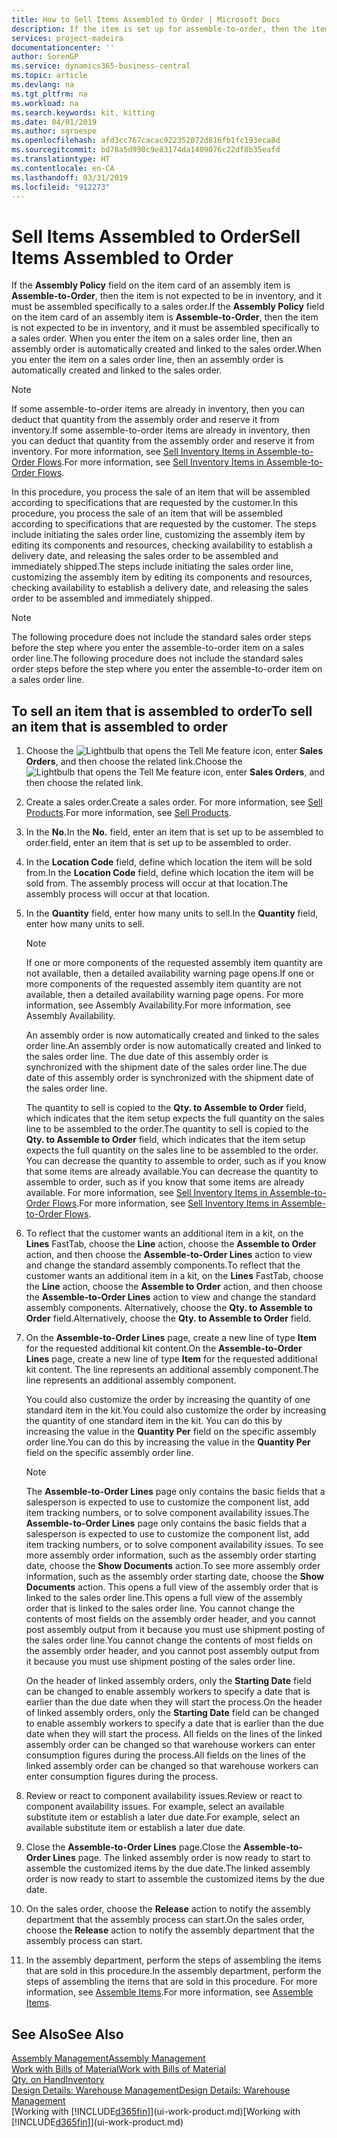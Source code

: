 ```yaml
---
title: How to Sell Items Assembled to Order | Microsoft Docs
description: If the item is set up for assemble-to-order, then the item is not expected to be in inventory, and it must be assembled specifically to a sales order. When you enter the item on a sales order line, then an assembly order is automatically created and linked to the sales order.
services: project-madeira
documentationcenter: ''
author: SorenGP
ms.service: dynamics365-business-central
ms.topic: article
ms.devlang: na
ms.tgt_pltfrm: na
ms.workload: na
ms.search.keywords: kit, kitting
ms.date: 04/01/2019
ms.author: sgroespe
ms.openlocfilehash: afd3cc767cacac922352072d816fb1fc193eca8d
ms.sourcegitcommit: bd78a5d990c9e83174da1409076c22df8b35eafd
ms.translationtype: HT
ms.contentlocale: en-CA
ms.lasthandoff: 03/31/2019
ms.locfileid: "912273"
---
```

# <a name="sell-items-assembled-to-order"></a><span data-ttu-id="e98c2-104">Sell Items Assembled to Order</span><span class="sxs-lookup"><span data-stu-id="e98c2-104">Sell Items Assembled to Order</span></span>
<span data-ttu-id="e98c2-105">If the **Assembly Policy** field on the item card of an assembly item is **Assemble-to-Order**, then the item is not expected to be in inventory, and it must be assembled specifically to a sales order.</span><span class="sxs-lookup"><span data-stu-id="e98c2-105">If the **Assembly Policy** field on the item card of an assembly item is **Assemble-to-Order**, then the item is not expected to be in inventory, and it must be assembled specifically to a sales order.</span></span> <span data-ttu-id="e98c2-106">When you enter the item on a sales order line, then an assembly order is automatically created and linked to the sales order.</span><span class="sxs-lookup"><span data-stu-id="e98c2-106">When you enter the item on a sales order line, then an assembly order is automatically created and linked to the sales order.</span></span>  

> [!NOTE]  
>  <span data-ttu-id="e98c2-107">If some assemble-to-order items are already in inventory, then you can deduct that quantity from the assembly order and reserve it from inventory.</span><span class="sxs-lookup"><span data-stu-id="e98c2-107">If some assemble-to-order items are already in inventory, then you can deduct that quantity from the assembly order and reserve it from inventory.</span></span> <span data-ttu-id="e98c2-108">For more information, see [Sell Inventory Items in Assemble-to-Order Flows](assembly-how-to-sell-assemble-to-order-items-and-inventory-items-together.md).</span><span class="sxs-lookup"><span data-stu-id="e98c2-108">For more information, see [Sell Inventory Items in Assemble-to-Order Flows](assembly-how-to-sell-assemble-to-order-items-and-inventory-items-together.md).</span></span>  

<span data-ttu-id="e98c2-109">In this procedure, you process the sale of an item that will be assembled according to specifications that are requested by the customer.</span><span class="sxs-lookup"><span data-stu-id="e98c2-109">In this procedure, you process the sale of an item that will be assembled according to specifications that are requested by the customer.</span></span> <span data-ttu-id="e98c2-110">The steps include initiating the sales order line, customizing the assembly item by editing its components and resources, checking availability to establish a delivery date, and releasing the sales order to be assembled and immediately shipped.</span><span class="sxs-lookup"><span data-stu-id="e98c2-110">The steps include initiating the sales order line, customizing the assembly item by editing its components and resources, checking availability to establish a delivery date, and releasing the sales order to be assembled and immediately shipped.</span></span>  

> [!NOTE]  
>  <span data-ttu-id="e98c2-111">The following procedure does not include the standard sales order steps before the step where you enter the assemble-to-order item on a sales order line.</span><span class="sxs-lookup"><span data-stu-id="e98c2-111">The following procedure does not include the standard sales order steps before the step where you enter the assemble-to-order item on a sales order line.</span></span>  

## <a name="to-sell-an-item-that-is-assembled-to-order"></a><span data-ttu-id="e98c2-112">To sell an item that is assembled to order</span><span class="sxs-lookup"><span data-stu-id="e98c2-112">To sell an item that is assembled to order</span></span>  
1.  <span data-ttu-id="e98c2-113">Choose the ![Lightbulb that opens the Tell Me feature](media/ui-search/search_small.png "Tell me what you want to do") icon, enter **Sales Orders**, and then choose the related link.</span><span class="sxs-lookup"><span data-stu-id="e98c2-113">Choose the ![Lightbulb that opens the Tell Me feature](media/ui-search/search_small.png "Tell me what you want to do") icon, enter **Sales Orders**, and then choose the related link.</span></span>  
2.  <span data-ttu-id="e98c2-114">Create a sales order.</span><span class="sxs-lookup"><span data-stu-id="e98c2-114">Create a sales order.</span></span> <span data-ttu-id="e98c2-115">For more information, see [Sell Products](sales-how-sell-products.md).</span><span class="sxs-lookup"><span data-stu-id="e98c2-115">For more information, see [Sell Products](sales-how-sell-products.md).</span></span>  
3.  <span data-ttu-id="e98c2-116">In the **No.**</span><span class="sxs-lookup"><span data-stu-id="e98c2-116">In the **No.**</span></span> <span data-ttu-id="e98c2-117">field, enter an item that is set up to be assembled to order.</span><span class="sxs-lookup"><span data-stu-id="e98c2-117">field, enter an item that is set up to be assembled to order.</span></span>  
4.  <span data-ttu-id="e98c2-118">In the **Location Code** field, define which location the item will be sold from.</span><span class="sxs-lookup"><span data-stu-id="e98c2-118">In the **Location Code** field, define which location the item will be sold from.</span></span> <span data-ttu-id="e98c2-119">The assembly process will occur at that location.</span><span class="sxs-lookup"><span data-stu-id="e98c2-119">The assembly process will occur at that location.</span></span>  
5.  <span data-ttu-id="e98c2-120">In the **Quantity** field, enter how many units to sell.</span><span class="sxs-lookup"><span data-stu-id="e98c2-120">In the **Quantity** field, enter how many units to sell.</span></span>  

    > [!NOTE]  
    >  <span data-ttu-id="e98c2-121">If one or more components of the requested assembly item quantity are not available, then a detailed availability warning page opens.</span><span class="sxs-lookup"><span data-stu-id="e98c2-121">If one or more components of the requested assembly item quantity are not available, then a detailed availability warning page opens.</span></span> <span data-ttu-id="e98c2-122">For more information, see Assembly Availability.</span><span class="sxs-lookup"><span data-stu-id="e98c2-122">For more information, see Assembly Availability.</span></span>  

    <span data-ttu-id="e98c2-123">An assembly order is now automatically created and linked to the sales order line.</span><span class="sxs-lookup"><span data-stu-id="e98c2-123">An assembly order is now automatically created and linked to the sales order line.</span></span> <span data-ttu-id="e98c2-124">The due date of this assembly order is synchronized with the shipment date of the sales order line.</span><span class="sxs-lookup"><span data-stu-id="e98c2-124">The due date of this assembly order is synchronized with the shipment date of the sales order line.</span></span>  

    <span data-ttu-id="e98c2-125">The quantity to sell is copied to the **Qty. to Assemble to Order** field, which indicates that the item setup expects the full quantity on the sales line to be assembled to the order.</span><span class="sxs-lookup"><span data-stu-id="e98c2-125">The quantity to sell is copied to the **Qty. to Assemble to Order** field, which indicates that the item setup expects the full quantity on the sales line to be assembled to the order.</span></span> <span data-ttu-id="e98c2-126">You can decrease the quantity to assemble to order, such as if you know that some items are already available.</span><span class="sxs-lookup"><span data-stu-id="e98c2-126">You can decrease the quantity to assemble to order, such as if you know that some items are already available.</span></span> <span data-ttu-id="e98c2-127">For more information, see [Sell Inventory Items in Assemble-to-Order Flows](assembly-how-to-sell-inventory-items-in-assemble-to-order-flows.md).</span><span class="sxs-lookup"><span data-stu-id="e98c2-127">For more information, see [Sell Inventory Items in Assemble-to-Order Flows](assembly-how-to-sell-inventory-items-in-assemble-to-order-flows.md).</span></span>  

6.  <span data-ttu-id="e98c2-128">To reflect that the customer wants an additional item in a kit, on the **Lines** FastTab, choose the **Line** action, choose the **Assemble to Order** action, and then choose the **Assemble-to-Order Lines** action to view and change the standard assembly components.</span><span class="sxs-lookup"><span data-stu-id="e98c2-128">To reflect that the customer wants an additional item in a kit, on the **Lines** FastTab, choose the **Line** action, choose the **Assemble to Order** action, and then choose the **Assemble-to-Order Lines** action to view and change the standard assembly components.</span></span> <span data-ttu-id="e98c2-129">Alternatively, choose the **Qty. to Assemble to Order** field.</span><span class="sxs-lookup"><span data-stu-id="e98c2-129">Alternatively, choose the **Qty. to Assemble to Order** field.</span></span>  
7.  <span data-ttu-id="e98c2-130">On the **Assemble-to-Order Lines** page, create a new line of type **Item** for the requested additional kit content.</span><span class="sxs-lookup"><span data-stu-id="e98c2-130">On the **Assemble-to-Order Lines** page, create a new line of type **Item** for the requested additional kit content.</span></span> <span data-ttu-id="e98c2-131">The line represents an additional assembly component.</span><span class="sxs-lookup"><span data-stu-id="e98c2-131">The line represents an additional assembly component.</span></span>  

    <span data-ttu-id="e98c2-132">You could also customize the order by increasing the quantity of one standard item in the kit.</span><span class="sxs-lookup"><span data-stu-id="e98c2-132">You could also customize the order by increasing the quantity of one standard item in the kit.</span></span> <span data-ttu-id="e98c2-133">You can do this by increasing the value in the **Quantity Per** field on the specific assembly order line.</span><span class="sxs-lookup"><span data-stu-id="e98c2-133">You can do this by increasing the value in the **Quantity Per** field on the specific assembly order line.</span></span>  

    > [!NOTE]  
    >  <span data-ttu-id="e98c2-134">The **Assemble-to-Order Lines** page only contains the basic fields that a salesperson is expected to use to customize the component list, add item tracking numbers, or to solve component availability issues.</span><span class="sxs-lookup"><span data-stu-id="e98c2-134">The **Assemble-to-Order Lines** page only contains the basic fields that a salesperson is expected to use to customize the component list, add item tracking numbers, or to solve component availability issues.</span></span> <span data-ttu-id="e98c2-135">To see more assembly order information, such as the assembly order starting date, choose the **Show Documents** action.</span><span class="sxs-lookup"><span data-stu-id="e98c2-135">To see more assembly order information, such as the assembly order starting date, choose the **Show Documents** action.</span></span> <span data-ttu-id="e98c2-136">This opens a full view of the assembly order that is linked to the sales order line.</span><span class="sxs-lookup"><span data-stu-id="e98c2-136">This opens a full view of the assembly order that is linked to the sales order line.</span></span> <span data-ttu-id="e98c2-137">You cannot change the contents of most fields on the assembly order header, and you cannot post assembly output from it because you must use shipment posting of the sales order line.</span><span class="sxs-lookup"><span data-stu-id="e98c2-137">You cannot change the contents of most fields on the assembly order header, and you cannot post assembly output from it because you must use shipment posting of the sales order line.</span></span>  
    >   
    >  <span data-ttu-id="e98c2-138">On the header of linked assembly orders, only the **Starting Date** field can be changed to enable assembly workers to specify a date that is earlier than the due date when they will start the process.</span><span class="sxs-lookup"><span data-stu-id="e98c2-138">On the header of linked assembly orders, only the **Starting Date** field can be changed to enable assembly workers to specify a date that is earlier than the due date when they will start the process.</span></span> <span data-ttu-id="e98c2-139">All fields on the lines of the linked assembly order can be changed so that warehouse workers can enter consumption figures during the process.</span><span class="sxs-lookup"><span data-stu-id="e98c2-139">All fields on the lines of the linked assembly order can be changed so that warehouse workers can enter consumption figures during the process.</span></span>  

8.  <span data-ttu-id="e98c2-140">Review or react to component availability issues.</span><span class="sxs-lookup"><span data-stu-id="e98c2-140">Review or react to component availability issues.</span></span> <span data-ttu-id="e98c2-141">For example, select an available substitute item or establish a later due date.</span><span class="sxs-lookup"><span data-stu-id="e98c2-141">For example, select an available substitute item or establish a later due date.</span></span>  
9. <span data-ttu-id="e98c2-142">Close the **Assemble-to-Order Lines** page.</span><span class="sxs-lookup"><span data-stu-id="e98c2-142">Close the **Assemble-to-Order Lines** page.</span></span> <span data-ttu-id="e98c2-143">The linked assembly order is now ready to start to assemble the customized items by the due date.</span><span class="sxs-lookup"><span data-stu-id="e98c2-143">The linked assembly order is now ready to start to assemble the customized items by the due date.</span></span>  
10. <span data-ttu-id="e98c2-144">On the sales order, choose the **Release** action to notify the assembly department that the assembly process can start.</span><span class="sxs-lookup"><span data-stu-id="e98c2-144">On the sales order, choose the **Release** action to notify the assembly department that the assembly process can start.</span></span>  
11. <span data-ttu-id="e98c2-145">In the assembly department, perform the steps of assembling the items that are sold in this procedure.</span><span class="sxs-lookup"><span data-stu-id="e98c2-145">In the assembly department, perform the steps of assembling the items that are sold in this procedure.</span></span> <span data-ttu-id="e98c2-146">For more information, see [Assemble Items](assembly-how-to-assemble-items.md).</span><span class="sxs-lookup"><span data-stu-id="e98c2-146">For more information, see [Assemble Items](assembly-how-to-assemble-items.md).</span></span>  

## <a name="see-also"></a><span data-ttu-id="e98c2-147">See Also</span><span class="sxs-lookup"><span data-stu-id="e98c2-147">See Also</span></span>  
[<span data-ttu-id="e98c2-148">Assembly Management</span><span class="sxs-lookup"><span data-stu-id="e98c2-148">Assembly Management</span></span>](assembly-assemble-items.md)  
[<span data-ttu-id="e98c2-149">Work with Bills of Material</span><span class="sxs-lookup"><span data-stu-id="e98c2-149">Work with Bills of Material</span></span>](inventory-how-work-BOMs.md)  
[<span data-ttu-id="e98c2-150">Qty. on Hand</span><span class="sxs-lookup"><span data-stu-id="e98c2-150">Inventory</span></span>](inventory-manage-inventory.md)  
[<span data-ttu-id="e98c2-151">Design Details: Warehouse Management</span><span class="sxs-lookup"><span data-stu-id="e98c2-151">Design Details: Warehouse Management</span></span>](design-details-warehouse-management.md)  
<span data-ttu-id="e98c2-152">[Working with [!INCLUDE[d365fin](includes/d365fin_md.md)]](ui-work-product.md)</span><span class="sxs-lookup"><span data-stu-id="e98c2-152">[Working with [!INCLUDE[d365fin](includes/d365fin_md.md)]](ui-work-product.md)</span></span>
